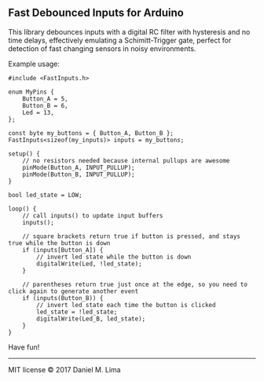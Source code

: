 Fast Debounced Inputs for Arduino
---------------------------------

This library debounces inputs with a digital RC filter with hysteresis
and no time delays, effectively emulating a Schimitt-Trigger gate,
perfect for detection of fast changing sensors in noisy environments.

Example usage:


```arduino
#include <FastInputs.h>

enum MyPins {
	Button_A = 5,
	Button_B = 6,
	Led = 13,
};

const byte my_buttons = { Button_A, Button_B };
FastInputs<sizeof(my_inputs)> inputs = my_buttons;

setup() {
	// no resistors needed because internal pullups are awesome
	pinMode(Button_A, INPUT_PULLUP);
	pinMode(Button_B, INPUT_PULLUP);
}

bool led_state = LOW;

loop() {
	// call inputs() to update input buffers
	inputs();

	// square brackets return true if button is pressed, and stays true while the button is down
	if (inputs[Button_A]) {
		// invert led state while the button is down
		digitalWrite(Led, !led_state);
	}

	// parentheses return true just once at the edge, so you need to click again to generate another event
	if (inputs(Button_B)) {
		// invert led state each time the button is clicked
		led_state = !led_state;
		digitalWrite(Led_B, led_state);
	}
}

```

Have fun!

---

MIT license © 2017 Daniel M. Lima
